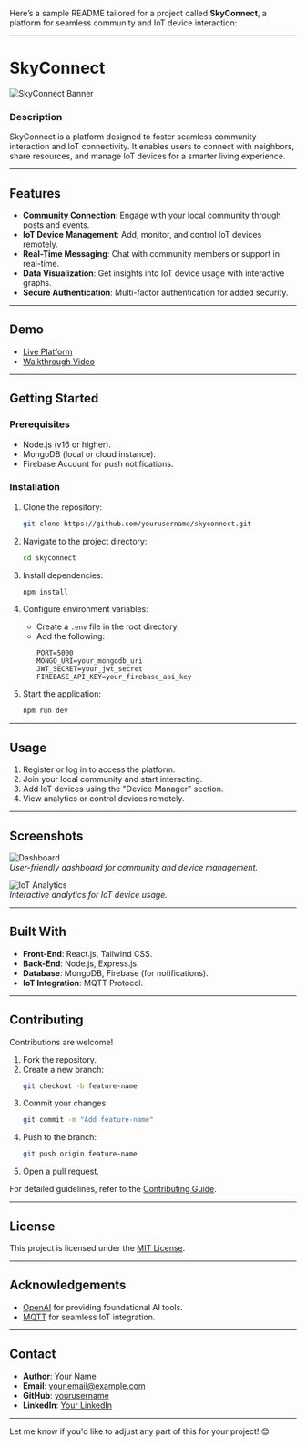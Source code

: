 Here’s a sample README tailored for a project called **SkyConnect**, a platform for seamless community and IoT device interaction:

---

# **SkyConnect**  
![SkyConnect Banner](https://via.placeholder.com/800x200.png?text=SkyConnect+-+Seamless+Community+Connections)

### **Description**  
SkyConnect is a platform designed to foster seamless community interaction and IoT connectivity. It enables users to connect with neighbors, share resources, and manage IoT devices for a smarter living experience.

---

## **Features**
- **Community Connection**: Engage with your local community through posts and events.  
- **IoT Device Management**: Add, monitor, and control IoT devices remotely.  
- **Real-Time Messaging**: Chat with community members or support in real-time.  
- **Data Visualization**: Get insights into IoT device usage with interactive graphs.  
- **Secure Authentication**: Multi-factor authentication for added security.  

---

## **Demo**
- [Live Platform](https://skyconnect.example.com)  
- [Walkthrough Video](https://youtu.be/skyconnect-demo)  

---

## **Getting Started**

### **Prerequisites**
- Node.js (v16 or higher).  
- MongoDB (local or cloud instance).  
- Firebase Account for push notifications.  

### **Installation**
1. Clone the repository:  
   ```bash
   git clone https://github.com/yourusername/skyconnect.git
   ```
2. Navigate to the project directory:  
   ```bash
   cd skyconnect
   ```
3. Install dependencies:  
   ```bash
   npm install
   ```
4. Configure environment variables:  
   - Create a `.env` file in the root directory.  
   - Add the following:  
     ```env
     PORT=5000
     MONGO_URI=your_mongodb_uri
     JWT_SECRET=your_jwt_secret
     FIREBASE_API_KEY=your_firebase_api_key
     ```

5. Start the application:  
   ```bash
   npm run dev
   ```

---

## **Usage**
1. Register or log in to access the platform.  
2. Join your local community and start interacting.  
3. Add IoT devices using the "Device Manager" section.  
4. View analytics or control devices remotely.  

---

## **Screenshots**
![Dashboard](https://via.placeholder.com/600x400.png?text=Dashboard)  
*User-friendly dashboard for community and device management.*  

![IoT Analytics](https://via.placeholder.com/600x400.png?text=IoT+Analytics)  
*Interactive analytics for IoT device usage.*  

---

## **Built With**
- **Front-End**: React.js, Tailwind CSS.  
- **Back-End**: Node.js, Express.js.  
- **Database**: MongoDB, Firebase (for notifications).  
- **IoT Integration**: MQTT Protocol.  

---

## **Contributing**
Contributions are welcome!  
1. Fork the repository.  
2. Create a new branch:  
   ```bash
   git checkout -b feature-name
   ```
3. Commit your changes:  
   ```bash
   git commit -m "Add feature-name"
   ```
4. Push to the branch:  
   ```bash
   git push origin feature-name
   ```
5. Open a pull request.  

For detailed guidelines, refer to the [Contributing Guide](CONTRIBUTING.md).

---

## **License**
This project is licensed under the [MIT License](LICENSE).  

---

## **Acknowledgements**
- [OpenAI](https://openai.com/) for providing foundational AI tools.  
- [MQTT](https://mqtt.org/) for seamless IoT integration.  

---

## **Contact**
- **Author**: Your Name  
- **Email**: your.email@example.com  
- **GitHub**: [yourusername](https://github.com/yourusername)  
- **LinkedIn**: [Your LinkedIn](https://linkedin.com/in/yourprofile)  

---

Let me know if you'd like to adjust any part of this for your project! 😊
